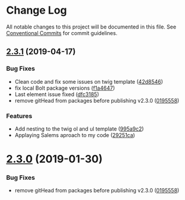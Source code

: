 # Change Log

All notable changes to this project will be documented in this file.
See [Conventional Commits](https://conventionalcommits.org) for commit guidelines.

## [2.3.1](https://github.com/bolt-design-system/bolt/tree/master/packages/components/lists/bolt-ul/compare/v2.2.2...v2.3.1) (2019-04-17)


### Bug Fixes

* Clean code and fix some issues on twig template ([42d8546](https://github.com/bolt-design-system/bolt/tree/master/packages/components/lists/bolt-ul/commit/42d8546))
* fix local Bolt package versions ([f1a4647](https://github.com/bolt-design-system/bolt/tree/master/packages/components/lists/bolt-ul/commit/f1a4647))
* Last element issue fixed ([dfc3185](https://github.com/bolt-design-system/bolt/tree/master/packages/components/lists/bolt-ul/commit/dfc3185))
* remove gitHead from packages before publishing v2.3.0 ([0195558](https://github.com/bolt-design-system/bolt/tree/master/packages/components/lists/bolt-ul/commit/0195558))


### Features

* Add nesting to the twig ol and ul template ([995a9c2](https://github.com/bolt-design-system/bolt/tree/master/packages/components/lists/bolt-ul/commit/995a9c2))
* Applaying Salems aproach to my code ([29251ca](https://github.com/bolt-design-system/bolt/tree/master/packages/components/lists/bolt-ul/commit/29251ca))





# [2.3.0](https://github.com/bolt-design-system/bolt/tree/master/packages/components/lists/bolt-ul/compare/v2.3.0-rc.0...v2.3.0) (2019-01-30)


### Bug Fixes

* remove gitHead from packages before publishing v2.3.0 ([0195558](https://github.com/bolt-design-system/bolt/tree/master/packages/components/lists/bolt-ul/commit/0195558))
